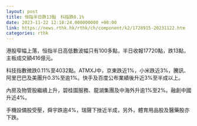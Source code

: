 ```yaml
---
layout: post
title: 恒指半日跌13點　科指跌0.1%
date: 2023-11-22 12:18:24.000000000 +08:00
link: https://news.rthk.hk/rthk/ch/component/k2/1728915-20231122.htm
categories: rthk
---
```


港股窄幅上落，恒指半日高低數波幅只有100多點，半日收報17720點，跌13點，主板成交額416億元。

科技指數微跌0.11%至4032點。ATMXJ中，京東跌近1%，小米跌近3%，騰訊、阿里巴巴及美團升0.3%至逾1%。快手及百度公布業績後升近3%至半成以上。

內房及物管股繼續上升，碧桂園服務、龍湖集團及中海外升逾1%至2%。融創中國升近4%。

手機設備股受壓，舜宇跌逾4%，瑞聲下挫近半成，另外，體育用品股及醫藥股亦下跌。
